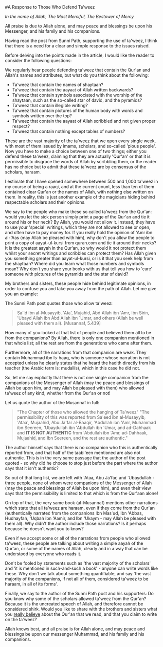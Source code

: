 [title: A Response to Those Who Defend Ta'weez - muhammadtim.com]:/
[menu: Ta'weez Response]:/

#A Response to Those Who Defend Ta'weez

*In the name of Allah, The Most Merciful, The Bestower of Mercy*
 
All praise is due to Allah alone, and may peace and blessings be upon his Messenger, and his family and his companions.
 
Having read the post from Sunni Path, supporting the use of ta'weez, I think that there is a need for a clear and simple response to the issues raised.
 
Before delving into the points made in the article, I would like the reader to consider the following questions:
 
We regularly hear people defending ta'weez that contain the Qur'an and Allah's names and attributes, but what do you think about the following:

* Ta'weez that contain the names of shaytaan?
* Ta'weez that contain the aayaat of Allah written backwards?
* Ta'weez that contain symbols associated with the worship of the shaytaan, such as the so-called star of david, and the pyramids?
* Ta'weez that contain illegible writing?
* Ta'weez that contain pictures of the human body with words and symbols written over the top?
* Ta'weez that contain the aayaat of Allah scribbled and not given proper respect?
* Ta'weez that contain nothing except tables of numbers?

   
These are the vast majority of the ta'weez that we open every single week, with most of them issued by imams, scholars, and so-called 'pious people'. Now you have to make a choice between one of two things; either you defend these ta'weez, claiming that they are actually 'Qur'an' or that it is permissible to disgrace the words of Allah by scribbling them, or the reader has no choice but to admit that these ta'weez are by consensus of the scholars, haraam. 
 
I estimate that I have opened somewhere between 500 and 1,000 ta'weez in my course of being a raaqi, and at the current count, less than ten of them contained clear Qur'an or the names of Allah, with nothing else written on them. In reality, this is just another example of the magicians hiding behind respectable scholars and their opinions.
 
We say to the people who make these so called ta'weez from the Qur'an: would you let the sick person simply print a page of the Qur'an and tie it around his or her neck? By Allah, you would not allow it. Instead, they have to use your 'special' writings, which they are not allowed to see or open, and often have to pay money for. If you really hold the opinion of 'Amr ibn al-'Aas (may Allah be pleased with him), why don't you allow the people to print a copy of aayat-ul-kursi from quran.com and tie it around their necks? It is the greatest aayah in the Qur'an, so why would it not protect them whilst your secret writings and scribbles can protect them? Has Allah given you something greater than aayat-ul-kursi, or is it that you seek help from the shaytaan? Where did you learn what those numbers and symbols mean? Why don't you share your books with us that tell you how to 'cure' someone with pictures of the pyramids and the star of david? 
 
My brothers and sisters, these people hide behind legitimate opinions, in order to confuse you and take you away from the path of Allah. Let me give you an example:
 
The Sunni Path post quotes those who allow ta'weez:
 
> Sa'id ibn al-Musayyib, 'Ata', Mujahid, Abd Allah ibn 'Amr, Ibn Sirin, 'Ubayd Allah ibn Abd Allah ibn `Umar, and others (Allah be well pleased with them all). [Musannaf, 5.439]
 
How many of you looked at that list of people and believed them all to be from the companions? By Allah, there is only one companion mentioned in that whole list; all the rest are from the generations who came after them. 
 
Furthermore, all of the narrations from that companion are weak. They contain Muhammad ibn Is-haaq, who is someone whose narration is not accepted unless he clearly states that he heard the hadith directly from his teacher (the Arabic term is: mudallis), which in this case he did not. 
 
So, let me say explicitly that there is not one single companion from the companions of the Messenger of Allah (may the peace and blessings of Allah be upon him, and may Allah be pleased with them) who allowed ta'weez of any kind, whether from the Qur'an or not!
 
Let us quote the author of the Musannaf in full:
 
> "The Chapter of those who allowed the hanging of Ta'weez" 
> "The permissibility of this was reported from Sa'eed ibn al-Musayyib, 'Ataa', Mujaahid, Abu Ja'far al-Baaqir, 'Abdullah ibn 'Amr, Muhammad ibn Seereen, 'Ubaydullah ibn 'Abdullah ibn 'Umar, and ad-Dahhaak and **IT IS NOT AUTHENTIC** from 'Abdullah ibn 'Amr, ad-Dahhaak, Mujaahid, and Ibn Seereen, and the rest are authentic."
 
The author himself says that there is no companion who this is authentically reported from, and that half of the taabi'een mentioned are also not authentic. This is in the very same passage that the author of the post quoted - so why did he choose to stop just before the part where the author says that it isn't authentic?
 
So out of that long list, we are left with 'Ataa, Abu Ja'far, and 'Ubaydullah - three people, none of whom were companions of the Messenger of Allah (may the peace and blessings of Allah be upon him), and even their view says that the permissibility is limited to that which is from the Qur'aan alone!
 
On top of that, the very same book (al-Musannaf) mentions other narrations which state that all ta'weez are haraam, even if they come from the Qur'an (authentically narrated from the companions Ibn Mas'ud, Ibn 'Abbas, Hudhayfah, 'Uqbah ibn 'Aamir, and Ibn 'Ukaym - may Allah be pleased with them all). Why didn't the author include those narrations? Is it perhaps because he doesn't want you to know?
 
Even if we accept some or all of the narrations from people who allowed ta'weez, these people are talking about writing a simple aayah of the Qur'an, or some of the names of Allah, clearly and in a way that can be understood by everyone who reads it. 
 
Don't be fooled by statements such as 'the vast majority of the scholars' and 'it is mentioned in such-and-such a book' - anyone can write words like these. Why don't we talk about something quantifiable, and say 'the vast majority of the companions, if not all of them, considered ta'weez to be haraam, in all of its forms'.
 
Finally, we say to the author of the Sunni Path post and his supporters: Do you know why some of the scholars allowed ta'weez from the Qur'an? Because it is the uncreated speech of Allah, and therefore cannot be considered shirk. Would you like to share with the brothers and sisters what you [really believe](http://ozdawah.com/2011/10/03/sunnipath-exposed-part-2-sp-claims-that-the-quran-is-not-allahs-word/) about the Qur'an that we read, and that you claim to write on the ta'weez? 
 
Allah knows best, and all praise is for Allah alone, and may peace and blessings be upon our messenger Muhammad, and his family and his companions.